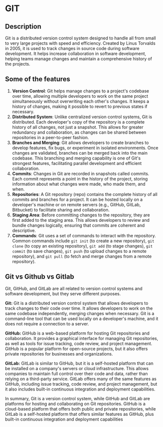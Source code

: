 # GIT

## Description

Git is a distributed version control system designed to handle all from small to very large projects with speed and efficiency. Created by Linus Torvalds in 2005, it is used to track changes in source code during software development. It helps increase collaboration in software development, helping teams manage changes and maintain a comprehensive history of the projects.

## Some of the features

1. **Version Control**: Git helps manage changes to a project's codebase over time, allowing multiple developers to work on the same project simultaneously without overwriting each other's changes. It keeps a history of changes, making it possible to revert to previous states if necessary.
2. **Distributed System**: Unlike centralized version control systems, Git is distributed. Each developer's copy of the repository is a complete history of all changes, not just a snapshot. This allows for greater redundancy and collaboration, as changes can be shared between repositories in a peer-to-peer fashion.
3. **Branches and Merging**: Git allows developers to create branches to develop features, fix bugs, or experiment in isolated environments. Once changes are validated, branches can be merged back into the main codebase. This branching and merging capability is one of Git's strongest features, facilitating parallel development and efficient collaboration.
4. **Commits**: Changes in Git are recorded in snapshots called commits. Each commit represents a point in the history of the project, storing information about what changes were made, who made them, and when.
5. **Repositories**: A Git repository (repo) contains the complete history of all commits and branches for a project. It can be hosted locally on a developer's machine or on remote servers (e.g., GitHub, GitLab, Bitbucket) to facilitate sharing and collaboration.
6. **Staging Area**: Before committing changes to the repository, they are first added to the staging area. This allows developers to review and bundle changes logically, ensuring that commits are coherent and descriptive.
7. **Commands**: Git uses a set of commands to interact with the repository. Common commands include `git init` (to create a new repository), `git clone` (to copy an existing repository), `git add` (to stage changes), `git commit` (to save changes), `git push` (to upload changes to a remote repository), and `git pull` (to fetch and merge changes from a remote repository).

## Git vs Github vs Gitlab

Git, GitHub, and GitLab are all related to version control systems and software development, but they serve different purposes.

**Git:** Git is a distributed version control system that allows developers to track changes to their code over time. It allows developers to work on the same codebase independently, merging changes when necessary. Git is a command-line tool that can be used locally on a developer's machine, and it does not require a connection to a server.

**GitHub:** GitHub is a web-based platform for hosting Git repositories and collaboration. It provides a graphical interface for managing Git repositories, as well as tools for issue tracking, code review, and project management. GitHub is a popular platform for open-source projects, but it also offers private repositories for businesses and organizations.

**GitLab:** GitLab is similar to GitHub, but it is a self-hosted platform that can be installed on a company's servers or cloud infrastructure. This allows companies to maintain full control over their code and data, rather than relying on a third-party service. GitLab offers many of the same features as GitHub, including issue tracking, code review, and project management, but it also includes built-in continuous integration and deployment capabilities.

In summary, Git is a version control system, while GitHub and GitLab are platforms for hosting and collaborating on Git repositories. GitHub is a cloud-based platform that offers both public and private repositories, while GitLab is a self-hosted platform that offers similar features as GitHub, plus built-in continuous integration and deployment capabilities
